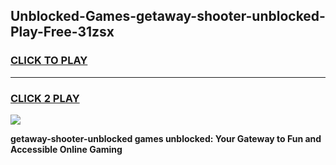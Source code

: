 
## Unblocked-Games-getaway-shooter-unblocked-Play-Free-31zsx
<h3>
<a href="https://premium76.site?title=getaway-shooter-unblocked&ref=23A">CLICK TO PLAY</a></h3>
<hr>

<h3>
<a href="https://premium76.site?title=getaway-shooter-unblocked&ref=23A">CLICK 2 PLAY</a>
  
</h3>

<a href="https://premium76.site?title=getaway-shooter-unblocked&ref=23A"><img src="https://clearcache.store/games.png"></a>


**getaway-shooter-unblocked games unblocked: Your Gateway to Fun and Accessible Online Gaming**
